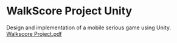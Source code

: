 # WalkScore Project Unity
 Design and implementation of a mobile serious game using Unity.
[Walkscore Project.pdf](https://github.com/houssem-charrada/WalkScore-Project-Unity/files/9937257/Walkscore.Project.pdf)
